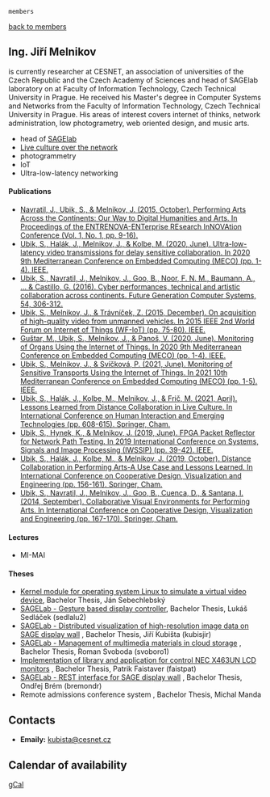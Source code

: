     members

[back to members](../)

Ing. Jiří Melnikov
-----------

is currently researcher at CESNET, an association of universities of the Czech Republic and the Czech Academy of Sciences and head of SAGElab laboratory on at Faculty of Information Technology, Czech Technical University in Prague. He received his Master's degree in Computer Systems and Networks from the Faculty of Information Technology, Czech Technical University in Prague. His areas of interest covers internet of thinks, network  administration, low photogrametry, web oriented design, and music arts.  

*   head of [SAGElab](https://sagelab.cesnet.cz/)
*   [Live culture over the network](http://mvtp.cesnet.cz)
*   photogrammetry
*   IoT
*   Ultra-low-latency networking


#### Publications

*   [Navratil, J., Ubik, S., & Melnikov, J. (2015, October). Performing Arts Across the Continents: Our Way to Digital Humanities and Arts. In Proceedings of the ENTRENOVA-ENTerprise REsearch InNOVAtion Conference (Vol. 1, No. 1, pp. 9-16).](https://hrcak.srce.hr/ojs/index.php/entrenova/article/download/14378/7327)
*   [Ubik, S., Halák, J., Melnikov, J., & Kolbe, M. (2020, June). Ultra-low-latency video transmissions for delay sensitive collaboration. In 2020 9th Mediterranean Conference on Embedded Computing (MECO) (pp. 1-4). IEEE.](https://ieeexplore.ieee.org/abstract/document/9134361/)
*   [Ubik, S., Navratil, J., Melnikov, J., Goo, B., Noor, F. N. M., Baumann, A., ... & Castillo, G. (2016). Cyber performances, technical and artistic collaboration across continents. Future Generation Computer Systems, 54, 306-312.](https://www.sciencedirect.com/science/article/pii/S0167739X15002198)
*   [Ubik, S., Melnikov, J., & Trávníček, Z. (2015, December). On acquisition of high-quality video from unmanned vehicles. In 2015 IEEE 2nd World Forum on Internet of Things (WF-IoT) (pp. 75-80). IEEE.](https://ieeexplore.ieee.org/abstract/document/7389030/)
*   [Guštar, M., Ubik, S., Melnikov, J., & Panoš, V. (2020, June). Monitoring of Organs Using the Internet of Things. In 2020 9th Mediterranean Conference on Embedded Computing (MECO) (pp. 1-4). IEEE.](https://ieeexplore.ieee.org/abstract/document/9134250/)
*   [Ubik, S., Melnikov, J., & Svíčková, P. (2021, June). Monitoring of Sensitive Transports Using the Internet of Things. In 2021 10th Mediterranean Conference on Embedded Computing (MECO) (pp. 1-5). IEEE.](https://ieeexplore.ieee.org/abstract/document/9460156/)
*   [Ubik, S., Halák, J., Kolbe, M., Melnikov, J., & Frič, M. (2021, April). Lessons Learned from Distance Collaboration in Live Culture. In International Conference on Human Interaction and Emerging Technologies (pp. 608-615). Springer, Cham.](https://link.springer.com/chapter/10.1007/978-3-030-74009-2_77)
*   [Ubik, S., Hynek, K., & Melnikov, J. (2019, June). FPGA Packet Reflector for Network Path Testing. In 2019 International Conference on Systems, Signals and Image Processing (IWSSIP) (pp. 39-42). IEEE.](https://ieeexplore.ieee.org/abstract/document/8787248/)
*   [Ubik, S., Halák, J., Kolbe, M., & Melnikov, J. (2019, October). Distance Collaboration in Performing Arts-A Use Case and Lessons Learned. In International Conference on Cooperative Design, Visualization and Engineering (pp. 156-161). Springer, Cham.](https://link.springer.com/chapter/10.1007/978-3-030-30949-7_18)
*   [Ubik, S., Navratil, J., Melnikov, J., Goo, B., Cuenca, D., & Santana, I. (2014, September). Collaborative Visual Environments for Performing Arts. In International Conference on Cooperative Design, Visualization and Engineering (pp. 167-170). Springer, Cham.](https://link.springer.com/chapter/10.1007/978-3-319-10831-5_24)


#### Lectures

*   MI-MAI

#### Theses

 

*   [Kernel module for operating system Linux to simulate a virtual video device](https://dspace.cvut.cz/handle/10467/25064), Bachelor Thesis, Ján Sebechlebský
*   [SAGELab - Gesture based display controller](https://dspace.cvut.cz/handle/10467/63189),	Bachelor Thesis, Lukáš Sedláček (sedlalu2)		
*   [SAGELab - Distributed visualization of high-resolution image data on SAGE display wall](https://dspace.cvut.cz/handle/10467/63204)	, Bachelor Thesis, 	Jiří Kubišta (kubisjir)		
*   [SAGELab - Management of multimedia materials in cloud storage](https://dspace.cvut.cz/handle/10467/63150)	, Bachelor Thesis,	Roman Svoboda (svoboro1)		
*   [Implementation of library and application for control NEC X463UN LCD monitors](https://dspace.cvut.cz/handle/10467/63159)	, Bachelor Thesis, 	Patrik Faistaver (faistpat)		
*   [SAGELab - REST interface for SAGE display wall](https://dspace.cvut.cz/handle/10467/63081)	, Bachelor Thesis, 	Ondřej Brém (bremondr)		
*   Remote admissions conference system	, Bachelor Thesis, Michal Manda  


Contacts
--------

*   **Emaily:** kubista@cesnet.cz

Calendar of availability
--------

[gCal](https://calendar.google.com/calendar/embed?src=kob0eg7qu8rfvb33n8e227l2t0%40group.calendar.google.com&ctz=Europe/Prague)